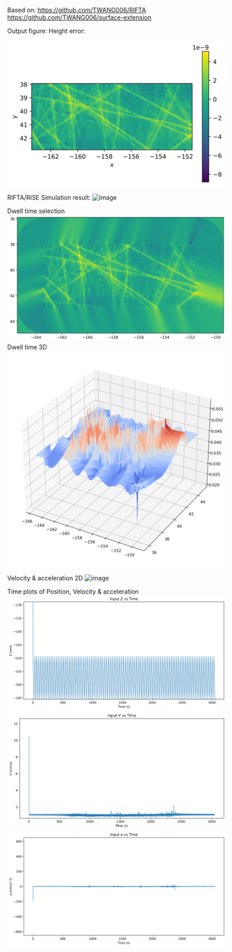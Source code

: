 Based on: 
https://github.com/TWANG006/RIFTA
https://github.com/TWANG006/surface-extension

Output figure:
Height error:

![image](example/Figure_2023-10-04_170203_(0).png)


RIFTA/RISE Simulation result:
![image](example/Figure_2023-10-04_170203_(2).png) 

Dwell time selection
![image](example/Figure_2023-10-04_170203_(3).png) 
Dwell time 3D
![image](example/Figure_2023-10-04_170203_(4).png) 

Velocity & acceleration 2D
![image](example/Figure_2023-10-04_170203_(5).png) 

Time plots of Position, Velocity & acceleration
![image](example/Figure_2023-10-04_170203_(6).png) 
![image](example/Figure_2023-10-04_170203_(7).png) 
![image](example/Figure_2023-10-04_170203_(8).png)

